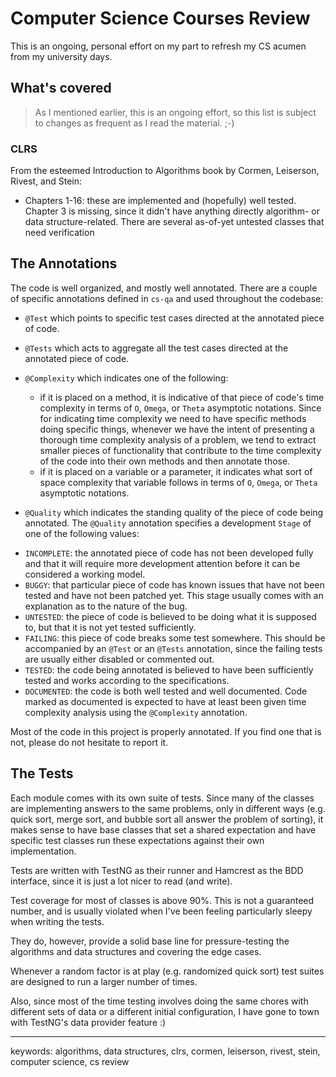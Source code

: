 # Computer Science Courses Review

This is an ongoing, personal effort on my part to refresh my CS acumen from my university days.

What's covered
--------------

  > As I mentioned earlier, this is an ongoing effort, so this list is subject to changes as frequent
  as I read the material. ;-)

### CLRS

From the esteemed Introduction to Algorithms book by Cormen, Leiserson, Rivest, and Stein:

  * Chapters 1-16: these are implemented and (hopefully) well tested. Chapter 3 is missing, since
  it didn't have anything directly algorithm- or data structure-related. There are several as-of-yet
  untested classes that need verification

The Annotations
---------------

The code is well organized, and mostly well annotated. There are a couple of specific annotations defined in `cs-qa` and
used throughout the codebase:

  * `@Test` which points to specific test cases directed at the annotated piece of code.
  
  * `@Tests` which acts to aggregate all the test cases directed at the annotated piece of code.
  
  * `@Complexity` which indicates one of the following:
   
    - if it is placed on a method, it is indicative of that piece of code's time complexity in terms of `O`, `Omega`,
    or `Theta` asymptotic notations. Since for indicating time complexity we need to have specific methods doing specific
     things, whenever we have the intent of presenting a thorough time complexity analysis of a problem, we tend to
     extract smaller pieces of functionality that contribute to the time complexity of the code into their own methods
     and then annotate those.
    - if it is placed on a variable or a parameter, it indicates what sort of space complexity that variable follows
    in terms of `O`, `Omega`, or `Theta` asymptotic notations.

  * `@Quality` which indicates the standing quality of the piece of code being annotated. The `@Quality` annotation
  specifies a development `Stage` of one of the following values:
   - `INCOMPLETE`: the annotated piece of code has not been developed fully and that it will require
   more development attention before it can be considered a working model.
   - `BUGGY`: that particular piece of code has known issues that have not been tested and have not
   been patched yet. This stage usually comes with an explanation as to the nature of the bug.
   - `UNTESTED`: the piece of code is believed to be doing what it is supposed to, but that it is not
   yet tested sufficiently.
   - `FAILING`: this piece of code breaks some test somewhere. This should be accompanied by an `@Test` or
   an `@Tests` annotation, since the failing tests are usually either disabled or commented out.
   - `TESTED`: the code being annotated is believed to have been sufficiently tested and works according to the specifications.
   - `DOCUMENTED`: the code is both well tested and well documented. Code marked as documented is expected to have at least been
   given time complexity analysis using the `@Complexity` annotation.

Most of the code in this project is properly annotated. If you find one that is not, please do not hesitate to report it.

The Tests
---------

Each module comes with its own suite of tests. Since many of the classes are implementing answers
to the same problems, only in different ways (e.g. quick sort, merge sort, and bubble sort all answer
the problem of sorting), it makes sense to have base classes that set a shared expectation and have
specific test classes run these expectations against their own implementation.

Tests are written with TestNG as their runner and Hamcrest as the BDD interface, since it is just a
lot nicer to read (and write).

Test coverage for most of classes is above 90%. This is not a guaranteed number, and is usually violated
when I've been feeling particularly sleepy when writing the tests.

They do, however, provide a solid base line for pressure-testing the algorithms and data structures and
covering the edge cases.

Whenever a random factor is at play (e.g. randomized quick sort) test suites are designed to run a larger
number of times.

Also, since most of the time testing involves doing the same chores with different sets of data or a
different initial configuration, I have gone to town with TestNG's data provider feature :)


-----------------------

keywords: algorithms, data structures, clrs, cormen, leiserson, rivest, stein, computer science, cs review
